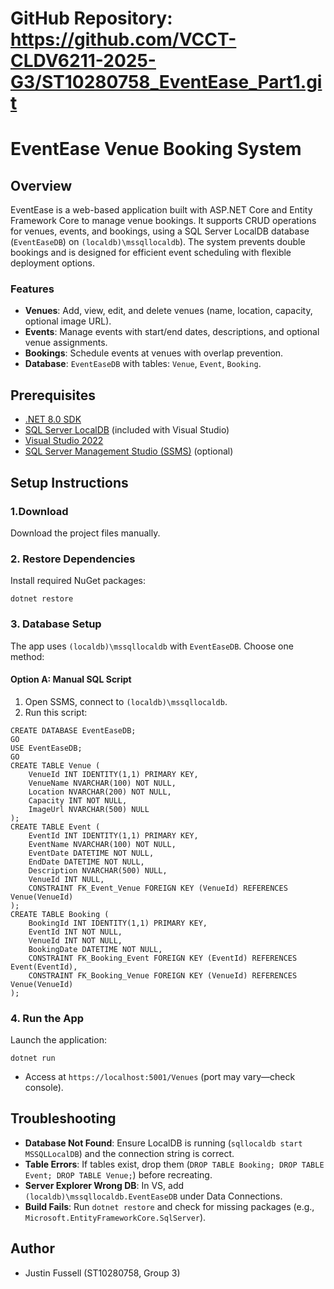 ﻿# GitHub Repository: https://github.com/VCCT-CLDV6211-2025-G3/ST10280758_EventEase_Part1.git

# EventEase Venue Booking System

## Overview
EventEase is a web-based application built with ASP.NET Core and Entity Framework Core to manage venue bookings. It supports CRUD operations for venues, events, and bookings, using a SQL Server LocalDB database (`EventEaseDB`) on `(localdb)\mssqllocaldb`). The system prevents double bookings and is designed for efficient event scheduling with flexible deployment options.

### Features
- **Venues**: Add, view, edit, and delete venues (name, location, capacity, optional image URL).
- **Events**: Manage events with start/end dates, descriptions, and optional venue assignments.
- **Bookings**: Schedule events at venues with overlap prevention.
- **Database**: `EventEaseDB` with tables: `Venue`, `Event`, `Booking`.

## Prerequisites
- [.NET 8.0 SDK](https://dotnet.microsoft.com/download/dotnet/8.0)
- [SQL Server LocalDB](https://learn.microsoft.com/en-us/sql/database-engine/configure-windows/sql-server-express-localdb) (included with Visual Studio)
- [Visual Studio 2022](https://visualstudio.microsoft.com/vs/)
- [SQL Server Management Studio (SSMS)](https://learn.microsoft.com/en-us/sql/ssms/download-sql-server-management-studio-ssms) (optional)


## Setup Instructions

### 1.Download
Download the project files manually.

### 2. Restore Dependencies
Install required NuGet packages:
```
dotnet restore
```

### 3. Database Setup
The app uses `(localdb)\mssqllocaldb` with `EventEaseDB`. Choose one method:


#### Option A: Manual SQL Script
1. Open SSMS, connect to `(localdb)\mssqllocaldb`.
2. Run this script:
```
CREATE DATABASE EventEaseDB;
GO
USE EventEaseDB;
GO
CREATE TABLE Venue (
    VenueId INT IDENTITY(1,1) PRIMARY KEY,
    VenueName NVARCHAR(100) NOT NULL,
    Location NVARCHAR(200) NOT NULL,
    Capacity INT NOT NULL,
    ImageUrl NVARCHAR(500) NULL
);
CREATE TABLE Event (
    EventId INT IDENTITY(1,1) PRIMARY KEY,
    EventName NVARCHAR(100) NOT NULL,
    EventDate DATETIME NOT NULL,
    EndDate DATETIME NOT NULL,
    Description NVARCHAR(500) NULL,
    VenueId INT NULL,
    CONSTRAINT FK_Event_Venue FOREIGN KEY (VenueId) REFERENCES Venue(VenueId)
);
CREATE TABLE Booking (
    BookingId INT IDENTITY(1,1) PRIMARY KEY,
    EventId INT NOT NULL,
    VenueId INT NOT NULL,
    BookingDate DATETIME NOT NULL,
    CONSTRAINT FK_Booking_Event FOREIGN KEY (EventId) REFERENCES Event(EventId),
    CONSTRAINT FK_Booking_Venue FOREIGN KEY (VenueId) REFERENCES Venue(VenueId)
);
```

### 4. Run the App
Launch the application:
```
dotnet run
```
- Access at `https://localhost:5001/Venues` (port may vary—check console).

## Troubleshooting
- **Database Not Found**: Ensure LocalDB is running (`sqllocaldb start MSSQLLocalDB`) and the connection string is correct.
- **Table Errors**: If tables exist, drop them (`DROP TABLE Booking; DROP TABLE Event; DROP TABLE Venue;`) before recreating.
- **Server Explorer Wrong DB**: In VS, add `(localdb)\mssqllocaldb.EventEaseDB` under Data Connections.
- **Build Fails**: Run `dotnet restore` and check for missing packages (e.g., `Microsoft.EntityFrameworkCore.SqlServer`).

## Author
- Justin Fussell (ST10280758, Group 3)
